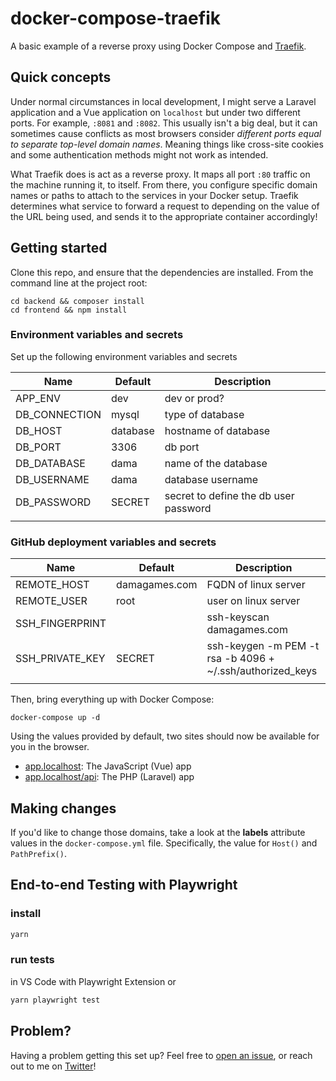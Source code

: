 # docker-compose-traefik

A basic example of a reverse proxy using Docker Compose and [Traefik](https://traefik.io/traefik/).

## Quick concepts

Under normal circumstances in local development, I might serve a Laravel application and a Vue application on `localhost` but under two different ports. For example, `:8081` and `:8082`. This usually isn't a big deal, but it can sometimes cause conflicts as most browsers consider *different ports equal to separate top-level domain names*. Meaning things like cross-site cookies and some authentication methods might not work as intended.

What Traefik does is act as a reverse proxy. It maps all port `:80` traffic on the machine running it, to itself. From there, you configure specific domain names or paths to attach to the services in your Docker setup. Traefik determines what service to forward a request to depending on the value of the URL being used, and sends it to the appropriate container accordingly!

## Getting started

Clone this repo, and ensure that the dependencies are installed. From the command line at the project root:

```
cd backend && composer install
cd frontend && npm install
```
### Environment variables and secrets

Set up the following environment variables and secrets

| Name          | Default  | Description                           |
| ------------- | -------- | ------------------------------------- |
| APP_ENV       | dev      | dev or prod?                          |
| DB_CONNECTION | mysql    | type of database                      |
| DB_HOST       | database | hostname of database                  |
| DB_PORT       | 3306     | db port                               |
| DB_DATABASE   | dama     | name of the database                  |
| DB_USERNAME   | dama     | database username                     |
| DB_PASSWORD   | SECRET   | secret to define the db user password |
|               |          |                                       |

### GitHub deployment variables and secrets

| Name            | Default       | Description                                               |
| --------------- | ------------- | --------------------------------------------------------- |
| REMOTE_HOST     | damagames.com | FQDN of linux server                                      |
| REMOTE_USER     | root          | user on linux server                                      |
| SSH_FINGERPRINT |               | ssh-keyscan damagames.com                                 |
| SSH_PRIVATE_KEY | SECRET        | ssh-keygen -m PEM -t rsa -b 4096 + ~/.ssh/authorized_keys |
|                 |               |                                                           |


Then, bring everything up with Docker Compose:

```
docker-compose up -d
```

Using the values provided by default, two sites should now be available for you in the browser.

- [app.localhost](http://app.localhost): The JavaScript (Vue) app
- [app.localhost/api](http://app.localhost/api): The PHP (Laravel) app

## Making changes

If you'd like to change those domains, take a look at the **labels** attribute values in the `docker-compose.yml` file. Specifically, the value for `Host()` and `PathPrefix()`.

## End-to-end Testing with Playwright

### install

```sh
yarn

```

### run tests

in VS Code with Playwright Extension or
```sh
yarn playwright test
```

## Problem?

Having a problem getting this set up? Feel free to [open an issue](https://github.com/aschmelyun/docker-compose-traefik/issues/new), or reach out to me on [Twitter](https://twitter.com/aschmelyun)!